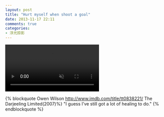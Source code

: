 ```yaml
---
layout: post
title: "Hurt myself when shoot a goal"
date: 2013-11-17 22:11
comments: true
categories:
- 浮光掠影
---
```


<video autoplay loop muted playsinline>
    <source src="/downloads/video/movie_clips/healing_to_do.mp4" type="video/mp4">
    <p>Your browser doesn't support this embedded video.</p>
</video>

{% blockquote Owen Wilson  http://www.imdb.com/title/tt0838221/ The Darjeeling Limited(2007)%}
"I guess I’ve still got a lot of healing to do."
{% endblockquote %}
